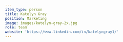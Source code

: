 ```yaml
---
item_type: person
title: Katelyn Gray
position: Marketing
image: images/katelyn-gray-2x.jpg
role: team
website: 'https://www.linkedin.com/in/katelyngray1/'
---
```


